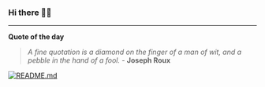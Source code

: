 ### Hi there 👋🏻


---

**Quote of the day**

> *A fine quotation is a diamond on the finger of a man of wit, and a pebble in the hand of a fool.* - **Joseph Roux** 

[![README.md](https://github.com/marcolovazzano/marcolovazzano/actions/workflows/readme.yml/badge.svg?branch=main)](https://github.com/marcolovazzano/marcolovazzano/actions/workflows/readme.yml)
